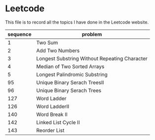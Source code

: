 # Leetcode
This file is to record all the topics I have done in the Leetcode website.

sequence | problem
-------- | -------
1        | Two Sum
2        | Add Two Numbers
3        | Longest Substring Without Repeating Character
4        | Median of Two Sorted Arrays
5        | Longest Palindromic Substring
95       | Unique Binary Serach TreesII
96       | Unique Binary Serach Trees
127      | Word Ladder
126      | Word LadderII
140      | Word Break II
142      | Linked List Cycle II
143      | Reorder List
